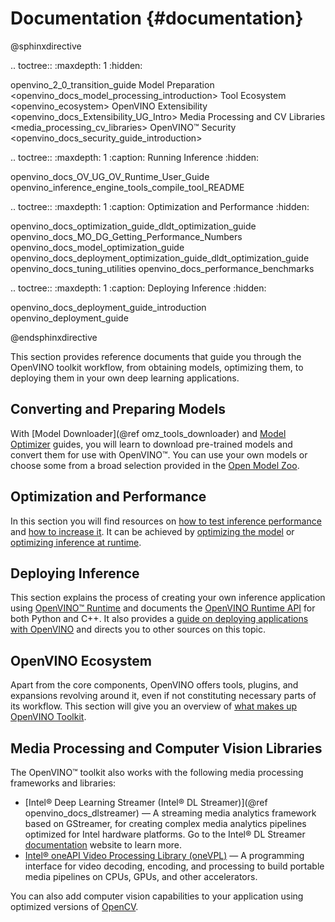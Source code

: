 # Documentation {#documentation}

@sphinxdirective

.. toctree::
   :maxdepth: 1
   :hidden:

   openvino_2_0_transition_guide
   Model Preparation <openvino_docs_model_processing_introduction>
   Tool Ecosystem <openvino_ecosystem>
   OpenVINO Extensibility <openvino_docs_Extensibility_UG_Intro>
   Media Processing and CV Libraries <media_processing_cv_libraries>
   OpenVINO™ Security <openvino_docs_security_guide_introduction>



.. toctree::
   :maxdepth: 1
   :caption: Running Inference
   :hidden:

   openvino_docs_OV_UG_OV_Runtime_User_Guide
   openvino_inference_engine_tools_compile_tool_README


.. toctree::
   :maxdepth: 1
   :caption: Optimization and Performance
   :hidden:

   openvino_docs_optimization_guide_dldt_optimization_guide
   openvino_docs_MO_DG_Getting_Performance_Numbers
   openvino_docs_model_optimization_guide
   openvino_docs_deployment_optimization_guide_dldt_optimization_guide
   openvino_docs_tuning_utilities
   openvino_docs_performance_benchmarks


.. toctree::
   :maxdepth: 1
   :caption: Deploying Inference
   :hidden:

   openvino_docs_deployment_guide_introduction
   openvino_deployment_guide
   
@endsphinxdirective

This section provides reference documents that guide you through the OpenVINO toolkit workflow, from obtaining models, optimizing them, to deploying them in your own deep learning applications.

## Converting and Preparing Models
With [Model Downloader](@ref omz_tools_downloader) and [Model Optimizer](MO_DG/Deep_Learning_Model_Optimizer_DevGuide.md) guides, you will learn to download pre-trained models and convert them for use with OpenVINO™. You can use your own models or choose some from a broad selection provided in the [Open Model Zoo](./model_zoo.md).

## Optimization and Performance
In this section you will find resources on [how to test inference performance](MO_DG/prepare_model/Getting_performance_numbers.md) and [how to increase it](optimization_guide/dldt_optimization_guide.md). It can be achieved by [optimizing the model](optimization_guide/model_optimization_guide.md) or [optimizing inference at runtime](optimization_guide/dldt_deployment_optimization_guide.md). 

## Deploying Inference
This section explains the process of creating your own inference application using [OpenVINO™ Runtime](./OV_Runtime_UG/openvino_intro.md) and documents the [OpenVINO Runtime API](./api_references.html) for both Python and C++.
It also provides a [guide on deploying applications with OpenVINO](./OV_Runtime_UG/deployment/deployment_intro.md) and directs you to other sources on this topic.

## OpenVINO Ecosystem
Apart from the core components, OpenVINO offers tools, plugins, and expansions revolving around it, even if not constituting necessary parts of its workflow. This section will give you an overview of [what makes up OpenVINO Toolkit](./Documentation/openvino_ecosystem.md).

## Media Processing and Computer Vision Libraries

The OpenVINO™ toolkit also works with the following media processing frameworks and libraries:

* [Intel® Deep Learning Streamer (Intel® DL Streamer)](@ref openvino_docs_dlstreamer) — A streaming media analytics framework based on GStreamer, for creating complex media analytics pipelines optimized for Intel hardware platforms. Go to the Intel® DL Streamer [documentation](https://dlstreamer.github.io/) website to learn more.
* [Intel® oneAPI Video Processing Library (oneVPL)](https://www.intel.com/content/www/us/en/develop/documentation/oneapi-programming-guide/top/api-based-programming/intel-oneapi-video-processing-library-onevpl.html) — A programming interface for video decoding, encoding, and processing to build portable media pipelines on CPUs, GPUs, and other accelerators.

You can also add computer vision capabilities to your application using optimized versions of [OpenCV](https://opencv.org/).

